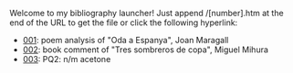 Welcome to my bibliography launcher!
Just append /\[number].htm at the end of the URL to get the file or click the following hyperlink:

- [001](001.htm): poem analysis of "Oda a Espanya", Joan Maragall
- [002](002.htm): book comment of "Tres sombreros de copa", Miguel Mihura
- [003](003.htm): PQ2: n/m acetone

